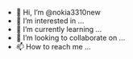 - 👋 Hi, I’m @nokia3310new
- 👀 I’m interested in ...
- 🌱 I’m currently learning ...
- 💞️ I’m looking to collaborate on ...
- 📫 How to reach me ...

<!---
nokia3310new/nokia3310new is a ✨ special ✨ repository because its `README.md` (this file) appears on your GitHub profile.
You can click the Preview link to take a look at your changes.
--->
